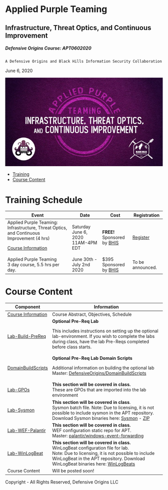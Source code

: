 # Applied Purple Teaming 
## Infrastructure, Threat Optics, and Continuous Improvement
##### Defensive Origins Course: APT0602020
`A Defensive Origins and Black Hills Information Security Collaboration`

June 6, 2020

![](https://github.com/DefensiveOrigins/dolib-images/raw/master/doc/images/APT06202001/EZRMAZUXYAAj-JD.jpg)

<!-- Start Document Outline -->

* [Training](#training)
* [Course Content](#course-content)

<!-- End Document Outline -->

 # Training Schedule

| Event                                    | Date                               | Cost                                     | Registration                             |
|------------------------------------------|------------------------------------|------------------------------------------|------------------------------------------|
| Applied Purple Teaming: Infrastructure, Threat Optics, and Continuous Improvement (4 hrs) <P>[Course Information][1]| Saturday June 6, 2020 <br>11AM-4PM EDT | **FREE!**<br>Sponsored by [BHIS](https://www.blackhillsinfosec.com/) | [Register](https://register.gotowebinar.com/register/7632358227918317070?source=kidogh) |
| Applied Purple Teaming<br>3 day course, 5.5 hrs per day.<br> | June 30th - July 2nd 2020              | $395<br>Sponsored by [BHIS](https://www.blackhillsinfosec.com/) | To be announced.     |

# Course Content


| Component               | Information                              |
|-------------------------|------------------------------------------|
| [Course Information][1] | Course Abstract, Objectives, Schedule    |
| [Lab-Build-PreReq][2]        | **Optional Pre-Req Lab** <p> This includes instructions on setting up the optional lab-environment. If you wish to complete the labs during class, have the lab Pre-Reqs completed before class starts.  |
| [DomainBuildScripts][3] | **Optional Pre-Req Lab Domain Scripts** <p> Additional information on building the optional lab<br>Master: [DefensiveOrigins/DomainBuildScripts](https://github.com/DefensiveOrigins/DomainBuildScripts) |
| [Lab-GPOs][4]           | **This section will be covered in class.**<br>These are GPOs that are imported into the lab environment |
| [Lab-Sysmon][5]         | **This section will be covered in class**.<br>Sysmon batch file.  Note: Due to licensing, it is not possible to include sysmon in the APT repository.  Download Sysmon binaries here: [Sysmon](https://docs.microsoft.com/en-us/sysinternals/downloads/sysmon)  - [ZIP](https://download.sysinternals.com/files/Sysmon.zip) |
| [Lab-WEF-Palantir][6]   | **This section will be covered in class.**<br>WEF configuration static repo for APT.  <br>Master: [palantir/windows-event-forwarding](https://github.com/palantir/windows-event-forwarding) |
| [Lab-WinLogBeat][7]     | **This section will be covered in class.**<br>WinLogBeat configuration file for lab. <br> Note: Due to licensing, it is not possible to include WinLogBeat in the APT repository.  Download WinLogBeat binaries here: [WinLogBeats](https://www.elastic.co/downloads/beats/winlogbeat) |
| Course Content          | Will be posted soon!                     |


Copyright - All Rights Reserved, Defensive Origins LLC

  [1]: CourseInformation.md
  [2]: Lab-Build-PreReq
  [3]: Lab-DomainBuildScripts
  [4]: Lab-GPOs
  [5]: Lab-Sysmon
  [6]: Lab-WEF-Palantir
  [7]: Lab-WinLogBeat
